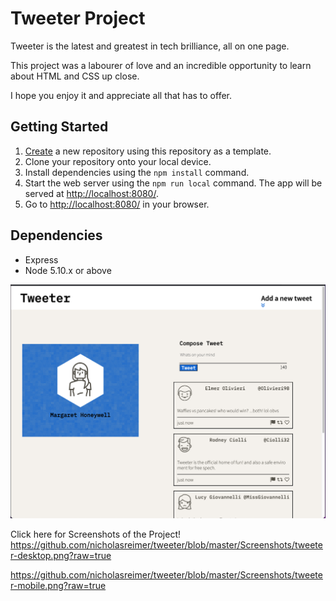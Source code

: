 # Tweeter Project

Tweeter is the latest and greatest in tech brilliance, all on one page.

This project was a labourer of love and an incredible opportunity to learn about HTML and CSS up close.

I hope you enjoy it and appreciate all that has to offer.

## Getting Started

1. [Create](https://docs.github.com/en/repositories/creating-and-managing-repositories/creating-a-repository-from-a-template) a new repository using this repository as a template.
2. Clone your repository onto your local device.
3. Install dependencies using the `npm install` command.
4. Start the web server using the `npm run local` command. The app will be served at <http://localhost:8080/>.
5. Go to <http://localhost:8080/> in your browser.

## Dependencies

- Express
- Node 5.10.x or above

![Tweeter Desktop](https://github.com/nicholasreimer/tweeter/blob/master/Screenshots/tweeter-desktop.png?raw=true)

Click here for Screenshots of the Project!
https://github.com/nicholasreimer/tweeter/blob/master/Screenshots/tweeter-desktop.png?raw=true

https://github.com/nicholasreimer/tweeter/blob/master/Screenshots/tweeter-mobile.png?raw=true
